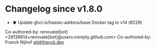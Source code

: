 # Changelog since v1.8.0
- ⬆️ Update ghcr.io/hassio-addons/base Docker tag to v14 (#229)

Co-authored-by: renovate[bot] <29139614+renovate[bot]@users.noreply.github.com>
Co-authored-by: Franck Nijhof <git@frenck.dev> 
